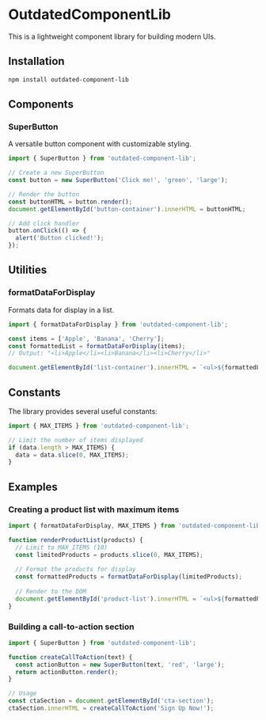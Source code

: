 # OutdatedComponentLib

This is a lightweight component library for building modern UIs.

## Installation

```bash
npm install outdated-component-lib
```

## Components

### SuperButton

A versatile button component with customizable styling.

```javascript
import { SuperButton } from 'outdated-component-lib';

// Create a new SuperButton
const button = new SuperButton('Click me!', 'green', 'large');

// Render the button
const buttonHTML = button.render();
document.getElementById('button-container').innerHTML = buttonHTML;

// Add click handler
button.onClick(() => {
  alert('Button clicked!');
});
```

## Utilities

### formatDataForDisplay

Formats data for display in a list.

```javascript
import { formatDataForDisplay } from 'outdated-component-lib';

const items = ['Apple', 'Banana', 'Cherry'];
const formattedList = formatDataForDisplay(items);
// Output: "<li>Apple</li><li>Banana</li><li>Cherry</li>"

document.getElementById('list-container').innerHTML = `<ul>${formattedList}</ul>`;
```

## Constants

The library provides several useful constants:

```javascript
import { MAX_ITEMS } from 'outdated-component-lib';

// Limit the number of items displayed
if (data.length > MAX_ITEMS) {
  data = data.slice(0, MAX_ITEMS);
}
```

## Examples

### Creating a product list with maximum items

```javascript
import { formatDataForDisplay, MAX_ITEMS } from 'outdated-component-lib';

function renderProductList(products) {
  // Limit to MAX_ITEMS (10)
  const limitedProducts = products.slice(0, MAX_ITEMS);
  
  // Format the products for display
  const formattedProducts = formatDataForDisplay(limitedProducts);
  
  // Render to the DOM
  document.getElementById('product-list').innerHTML = `<ul>${formattedProducts}</ul>`;
}
```

### Building a call-to-action section

```javascript
import { SuperButton } from 'outdated-component-lib';

function createCallToAction(text) {
  const actionButton = new SuperButton(text, 'red', 'large');
  return actionButton.render();
}

// Usage
const ctaSection = document.getElementById('cta-section');
ctaSection.innerHTML = createCallToAction('Sign Up Now!');
```